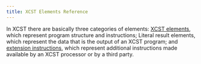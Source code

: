 ```yaml
---
title: XCST Elements Reference
---
```

In XCST there are basically three categories of elements: [XCST elements](#xcst-elements), which represent program structure and instructions; Literal result elements, which represent the data that is the output of an XCST program; and [extension instructions](extension-instructions.html), which represent additional instructions made available by an XCST processor or by a third party.
